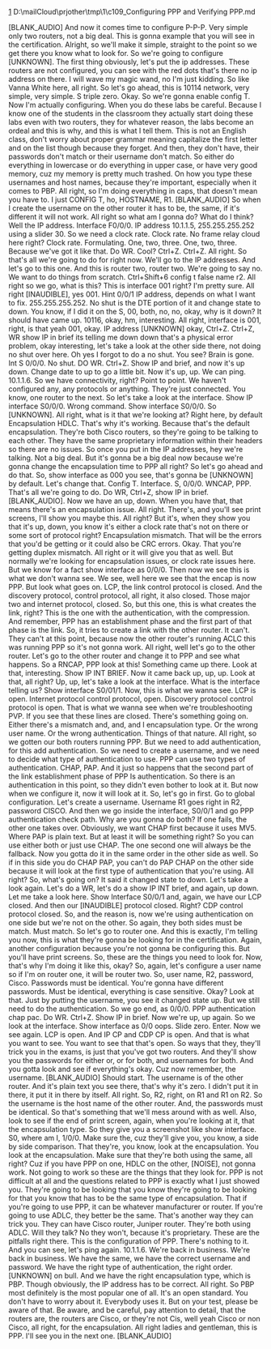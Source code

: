 [1](2)
D:\mailCloud\prjother\tmp\1\c109_Configuring PPP and Verifying PPP.md  




[BLANK_AUDIO]
And now it comes time to configure P-P-P.
Very simple only two routers, not a big deal.
This is gonna example that you will see in the certification.
Alright, so we'll make it simple, straight to the point so we get there you know what to look for.
So we're going to configure [UNKNOWN].
The first thing obviously, let's put the ip addresses.
These routers are not configured,
you can see with the red dots that's there no ip address on there.
I will wave my magic wand, no I'm just kidding.
So like Vanna White here, all right.
So let's go ahead, this is 10114 network,
very simple, very simple.
S triple zero.
Okay.
So we're gonna enable config T.
Now I'm actually configuring.
When you do these labs be careful.
Because I know one of the students in the classroom they actually start doing these labs even with two routers, they for whatever reason,
the labs become an ordeal and this is why,
and this is what I tell them.
This is not an English class, don't worry about proper grammar meaning capitalize the first letter and on the list though
because they forget.
And then, they don't have, their passwords don't match or their username don't match.
So either do everything in lowercase or do everything in upper case, or have very good memory, cuz my memory is pretty much trashed.
On how you type these usernames and host names,
because they're important, especially when it comes to PBP.
All right, so I'm doing everything in caps, that doesn't mean you have to.
I just CONFIG T, ho, HOSTNAME, R1.
[BLANK_AUDIO]
So when I create the username on the other router it has to be, the same,
if it's different it will not work.
All right so what am I gonna do?
What do I think?
Well the IP address.
Interface F0/0/0.
IP address 10.1.1.5,
255.255.255.252 using a slider 30.
So we need a clock rate.
Clock rate.
No frame relay cloud here right?
Clock rate.
Formulating.
One, two, three.
One, two, three.
Because we've got it like that.
Do WR.
Cool?
Ctrl+Z.
Ctrl+Z.
All right.
So that's all we're going to do for right now.
We'll go to the IP addresses.
And let's go to this one.
And this is router two, router two.
We're going to say no.
We want to do things from scratch.
Ctrl+Shift+6 config t false name r2.
All right so we go, what is this?
This is interface 001 right?
I'm pretty sure.
All right [INAUDIBLE],
yes 001.
Hint 0/0/1 IP address,
depends on what I want to fix.
255.255.255.252.
No shut is the DTE portion of it and change state to down.
You know, if I did it on the S, 00,
both, no, no, okay, why is it down?
It should have came up.
10116, okay, hm, interesting.
All right, interface is 001, right, is that yeah 001, okay.
IP address [UNKNOWN] okay, Ctrl+Z.
Ctrl+Z, WR show IP in brief its telling me down down that's a physical error problem, okay interesting,
let's take a look at the other side there,
not doing no shut over here.
Oh yes I forgot to do a no shut.
You see?
Brain is gone.
Int S 0/0/0.
No shut.
DO WR.
Ctrl+Z.
Show IP and brief, and now it's up down.
Change date to up to go a little bit.
Now it's up, up.
We can ping.
10.1.1.6.
So we have connectivity, right?
Point to point.
We haven't configured any, any protocols or anything.
They're just connected.
You know, one router to the next.
So let's take a look at the interface.
Show IP interface S0/0/0.
Wrong command.
Show interface S0/0/0.
So [UNKNOWN].
All right, what is it that we're looking at?
Right here, by default Encapsulation HDLC.
That's why it's working.
Because that's the default encapsulation.
They're both Cisco routers, so they're going to be talking to each other.
They have the same proprietary information within their headers so there are no issues.
So once you put in the IP addresses, hey we're talking.
Not a big deal.
But it's gonna be a big deal now because we're gonna change the encapsulation time to PPP all right?
So let's go ahead and do that.
So, show interface as 000 you see, that's gonna be [UNKNOWN] by default.
Let's change that.
Config T.
Interface.
S, 0/0/0.
WNCAP, PPP.
That's all we're going to do.
Do WR, Ctrl+Z, show IP in brief.
[BLANK_AUDIO].
Now we have an up, down.
When you have that, that means there's an encapsulation issue.
All right.
There's, and you'll see print screens,
I'll show you maybe this.
All right?
But it's, when they show you that it's up,
down, you know it's either a clock rate that's not on there or some sort of protocol right?
Encapsulation mismatch.
That will be the errors that you'd be getting or it could also be CRC errors.
Okay.
That you're getting duplex mismatch.
All right or it will give you that as well.
But normally we're looking for encapsulation issues, or clock rate issues here.
But we know for a fact show interface as 0/0/0.
Then now we see this is what we don't wanna see.
We see, well here we see that the encap is now PPP.
But look what goes on.
LCP, the link control protocol is closed.
And the discovery protocol, control protocol, all right, it also closed.
Those major two and internet protocol,
closed.
So, but this one, this is what creates the link, right?
This is the one with the authentication,
with the compression.
And remember, PPP has an establishment phase and the first part of that phase is the link.
So, it tries to create a link with the other router.
It can't.
They can't at this point, because now the other router's running ACLC this was running PPP so it's not gonna work.
All right, well let's go to the other router.
Let's go to the other router and change it to PPP and see what happens.
So a RNCAP, PPP look at this!
Something came up there.
Look at that, interesting.
Show IP INT BRIEF.
Now it came back up, up, up.
Look at that, all right?
Up, up, let's take a look at the interface.
What is the interface telling us?
Show interface S0/01/1.
Now, this is what we wanna see.
LCP is open.
Internet protocol control protocol, open.
Discovery protocol control protocol is open.
That is what we wanna see when we're troubleshooting PVP.
If you see that these lines are closed.
There's something going on.
Either there's a mismatch and, and, and I encapsulation type.
Or the wrong user name.
Or the wrong authentication.
Things of that nature.
All right, so we gotten our both routers running PPP.
But we need to add authentication, for this add authentication.
So we need to create a username, and we need to decide what type of authentication to use.
PPP can use two types of authentication.
CHAP, PAP.
And it just so happens that the second part of the link establishment phase of PPP Is authentication.
So there is an authentication in this point, so they didn't even bother to look at it.
But now when we configure it, now it will look at it.
So, let's go in first.
Go to global configuration.
Let's create a username.
Username R1 goes right in R2, password CISCO.
And then we go inside the interface,
S0/0/1 and go PPP authentication check path.
Why are you gonna do both?
If one fails, the other one takes over.
Obviously, we want CHAP first because it uses MV5.
Where PAP is plain text.
But at least it will be something right?
So you can use either both or just use CHAP.
The one second one will always be the fallback.
Now you gotta do it in the same order in the other side as well.
So if in this side you do CHAP PAP, you can't do PAP CHAP on the other side because it will look at the first type of authentication that you're using.
All right?
So, what's going on?
It said it changed state to down.
Let's take a look again.
Let's do a WR, let's do a show IP INT brief, and again, up down.
Let me take a look here.
Show Interface S0/0/1 and,
again, we have our LCP closed.
And then our [INAUDIBLE] protocol closed.
Right?
CDP control protocol closed.
So, and the reason is, now we're using authentication on one side but we're not on the other.
So again, they both sides must be match.
Must match.
So let's go to router one.
And this is exactly, I'm telling you now,
this is what they're gonna be looking for in the certification.
Again, another configuration because you're not gonna be configuring this.
But you'll have print screens.
So, these are the things you need to look for.
Now, that's why I'm doing it like this,
okay?
So, again, let's configure a user name so if I'm on router one,
it will be router two.
So, user name, R2, password, Cisco.
Passwords must be identical.
You're gonna have different passwords.
Must be identical, everything is case sensitive.
Okay?
Look at that.
Just by putting the username, you see it changed state up.
But we still need to do the authentication.
So we go end, as 0/0/0.
PPP authentication chap pac.
Do WR.
Ctrl+Z.
Show IP in brief.
Now we're up, up again.
So we look at the interface.
Show interface as 0/0 oops.
Slide zero.
Enter.
Now we see again.
LCP is open.
And IP CP and CDP CP is open.
And that is what you want to see.
You want to see that that's open.
So ways that they, they'll trick you in the exams,
is just that you've got two routers.
And they'll show you the passwords for either or, or for both, and usernames for both.
And you gotta look and see if everything's okay.
Cuz now remember, the username.
[BLANK_AUDIO]
Should start.
The username is of the other router.
And it's plain text you see there, that's why it's zero.
I didn't put it in there, it put it in there by itself.
All right.
So, R2, right, on R1 and R1 on R2.
So the username is the host name of the other router.
And, the passwords must be identical.
So that's something that we'll mess around with as well.
Also, look to see if the end of print screen, again,
when you're looking at it, that the encapsulation type.
So they give you a screenshot like show interface.
S0, where am I, 1/0/0.
Make sure the, cuz they'll give you, you know, a side by side comparison.
That they're, you know, look at the encapsulation.
You look at the encapsulation.
Make sure that they're both using the same, all right?
Cuz if you have PPP on one, HDLC on the other, [NOISE], not gonna work.
Not going to work so these are the things that they look for.
PPP is not difficult at all and the questions related to PPP is exactly what I just showed you.
They're going to be looking that you know they're going to be looking for that you know that has to be the same type of encapsulation.
That if you're going to use PPP, it can be whatever manufacturer or router.
If you're going to use ADLC, they better be the same.
That's another way they can trick you.
They can have Cisco router, Juniper router.
They're both using ADLC.
Will they talk?
No they won't, because it's proprietary.
These are the pitfalls right there.
This is the configuration of PPP.
There's nothing to it.
And you can see, let's ping again.
10.1.1.6.
We're back in business.
We're back in business.
We have the same, we have the correct username and password.
We have the right type of authentication,
the right order.
[UNKNOWN] on bull.
And we have the right encapsulation type,
which is PBP.
Though obviously, the IP address has to be correct.
All right.
So PBP most definitely is the most popular one of all.
It's an open standard.
You don't have to worry about it.
Everybody uses it.
But on your test, please be aware of that.
Be aware, and be careful, pay attention to detail, that the routers are,
the routers are Cisco, or they're not Cis,
well yeah Cisco or non Cisco, all right,
for the encapsulation.
All right ladies and gentleman, this is PPP.
I'll see you in the next one.
[BLANK_AUDIO]